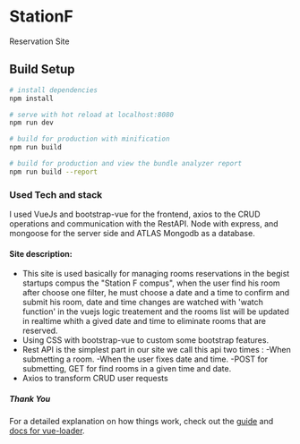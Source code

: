 # StationF
Reservation Site


## Build Setup

```bash
# install dependencies
npm install

# serve with hot reload at localhost:8080
npm run dev

# build for production with minification
npm run build

# build for production and view the bundle analyzer report
npm run build --report
```

### Used Tech and stack

I used VueJs and bootstrap-vue for the frontend, axios to the CRUD operations and communication with the RestAPI.
Node with express, and mongoose for the server side and ATLAS Mongodb as a database.

#### Site description:

- This site is used basically for managing rooms reservations in the begist startups compus the "Station F compus", when the user find his room after choose one filter, he must choose a date and a time to confirm and submit his room, date and time changes are watched with 'watch function' in the vuejs logic treatement and the rooms list will be updated in realtime whith a gived date and time to eliminate rooms that are reserved.
- Using CSS with bootstrap-vue to custom some bootstrap features.
- Rest API is the simplest part in our site we call this api two times :
  -When submetting a room.
  -When the user fixes date and time.
  -POST for submetting, GET for find rooms in a given time and date.
- Axios to transform CRUD user requests

##### Thank You

For a detailed explanation on how things work, check out the [guide](http://vuejs-templates.github.io/webpack/) and [docs for vue-loader](http://vuejs.github.io/vue-loader).
